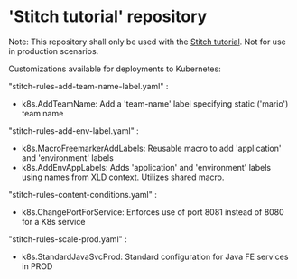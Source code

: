 # 'Stitch tutorial' repository

Note: This repository shall only be used with the [Stitch tutorial](./tutorial.md). Not for use in production scenarios.

Customizations available for deployments to Kubernetes:

"stitch-rules-add-team-name-label.yaml" :

- k8s.AddTeamName:  Add a 'team-name' label specifying static ('mario') team name

"stitch-rules-add-env-label.yaml" :

- k8s.MacroFreemarkerAddLabels: Reusable macro to add 'application' and 'environment' labels
- k8s.AddEnvAppLabels: Adds 'application' and 'environment' labels using names from XLD context. Utilizes shared macro.

"stitch-rules-content-conditions.yaml" :

- k8s.ChangePortForService: Enforces use of port 8081 instead of 8080 for a K8s service

"stitch-rules-scale-prod.yaml" :

- k8s.StandardJavaSvcProd: Standard configuration for Java FE services in PROD
